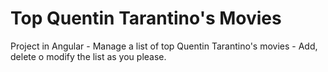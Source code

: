 # Top Quentin Tarantino's Movies 
Project in Angular - Manage a list of top Quentin Tarantino's movies - Add, delete o modify the list as you please.

